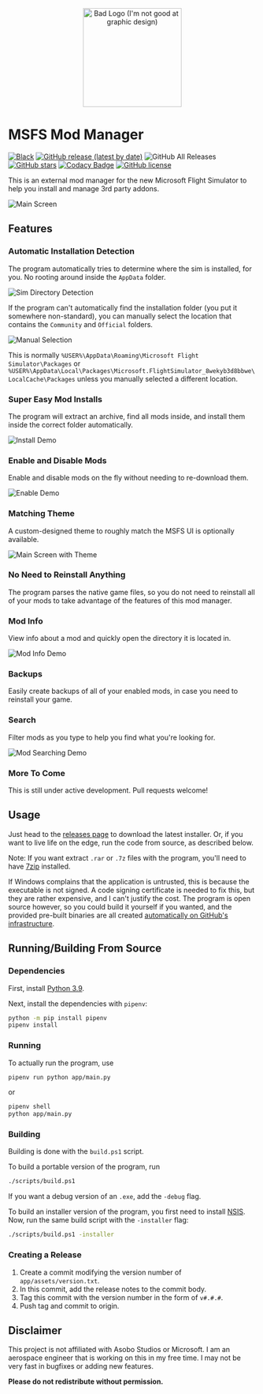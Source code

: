 <center><img src="src/main/resources/base/icons/icon.png" alt="Bad Logo (I'm not good at graphic design)" width="200"/></center>

# MSFS Mod Manager

[![Black](https://img.shields.io/badge/code%20style-black-000000.svg)](https://github.com/psf/black)
[![GitHub release (latest by date)](https://img.shields.io/github/v/release/nathanvaughn/msfs-mod-manager)](https://github.com/NathanVaughn/msfs-mod-manager/releases/latest)
![GitHub All Releases](https://img.shields.io/github/downloads/nathanvaughn/msfs-mod-manager/total)
[![GitHub stars](https://img.shields.io/github/stars/NathanVaughn/msfs-mod-manager)](https://github.com/NathanVaughn/msfs-mod-manager/stargazers)
[![Codacy Badge](https://app.codacy.com/project/badge/Grade/01bf5870c736422fa4dab46200b56ed1)](https://www.codacy.com/manual/NathanVaughn/msfs-mod-manager?utm_source=github.com&amp;utm_medium=referral&amp;utm_content=NathanVaughn/msfs-mod-manager&amp;utm_campaign=Badge_Grade)
[![GitHub license](https://img.shields.io/github/license/NathanVaughn/msfs-mod-manager)](https://github.com/NathanVaughn/msfs-mod-manager/blob/master/LICENSE)

This is an external mod manager for the new Microsoft Flight Simulator to help you install
and manage 3rd party addons.

![Main Screen](screenshots/main.png)

## Features

### Automatic Installation Detection

The program automatically tries to determine where the sim is installed, for you.
No rooting around inside the `AppData` folder.

![Sim Directory Detection](screenshots/auto-detect.png)

If the program can't automatically find the installation folder (you put it somewhere
non-standard), you can manually select the location that contains the `Community` and
`Official` folders.

![Manual Selection](screenshots/manual-select.png)

This is normally `%USER%\AppData\Roaming\Microsoft Flight Simulator\Packages` or
`%USER%\AppData\Local\Packages\Microsoft.FlightSimulator_8wekyb3d8bbwe\LocalCache\Packages`
unless you manually selected a different location.

### Super Easy Mod Installs

The program will extract an archive, find all mods inside, and install them
inside the correct folder automatically.

![Install Demo](screenshots/install.gif)

### Enable and Disable Mods

Enable and disable mods on the fly without needing to re-download them.

![Enable Demo](screenshots/enable.gif)

### Matching Theme

A custom-designed theme to roughly match the MSFS UI is optionally available.

![Main Screen with Theme](screenshots/main-theme.png)

### No Need to Reinstall Anything

The program parses the native game files, so you do not need to reinstall all of your
mods to take advantage of the features of this mod manager.

### Mod Info

View info about a mod and quickly open the directory it is located in.

![Mod Info Demo](screenshots/mod-info.gif)

### Backups

Easily create backups of all of your enabled mods, in case you need to reinstall
your game.

### Search

Filter mods as you type to help you find what you're looking for.

![Mod Searching Demo](screenshots/search.gif)

### More To Come

This is still under active development. Pull requests welcome!

## Usage

Just head to the
[releases page](https://github.com/NathanVaughn/msfs-mod-manager/releases)
to download the latest installer. Or, if you want to live life on the edge,
run the code from source, as described below.

Note: If you want extract `.rar` or `.7z` files with the program, you'll need
to have [7zip](https://www.7-zip.org/) installed.

If Windows complains that the application is untrusted, this is because
the executable is not signed. A code signing certificate is needed to fix this,
but they are rather expensive, and I can't justify the cost.
The program is open source however, so you could build
it yourself if you wanted, and the provided pre-built binaries are all created
[automatically on GitHub's infrastructure](https://github.com/NathanVaughn/msfs-mod-manager/actions?query=workflow%3A%22Create+Release%22).

## Running/Building From Source

### Dependencies

First, install [Python 3.9](https://www.python.org/downloads/release/python-395/).

Next, install the dependencies with `pipenv`:

```bash
python -m pip install pipenv
pipenv install
```

### Running

To actually run the program, use
```bash
pipenv run python app/main.py
```

or
```bash
pipenv shell
python app/main.py
```

### Building

Building is done with the `build.ps1` script.

To build a portable version of the program, run
```bash
./scripts/build.ps1
```

If you want a debug version of an `.exe`, add the `-debug` flag.

To build an installer version of the program, you first need to install
[NSIS](https://nsis.sourceforge.io/Main_Page).
Now, run the same build script with the `-installer` flag:
```bash
./scripts/build.ps1 -installer
```

### Creating a Release

1. Create a commit modifying the version number of `app/assets/version.txt`.
2. In this commit, add the release notes to the commit body.
3. Tag this commit with the version number in the form of `v#.#.#`.
4. Push tag and commit to origin.

## Disclaimer

This project is not affiliated with Asobo Studios or Microsoft.
I am an aerospace engineer that is working on this in my free time.
I may not be very fast in bugfixes or adding new features.

**Please do not redistribute without permission.**
